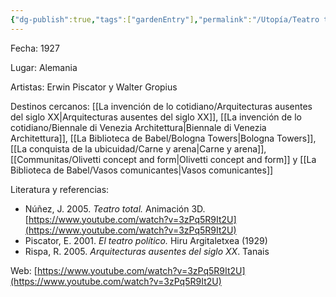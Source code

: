 ```yaml
---
{"dg-publish":true,"tags":["gardenEntry"],"permalink":"/Utopía/Teatro total/","dgPassFrontmatter":true,"created":"2025-03-18T11:49:51.000+01:00","updated":"2025-05-12T15:38:14.539+02:00"}
---
```


Fecha: 1927

Lugar: Alemania

Artistas: Erwin Piscator y Walter Gropius

Destinos cercanos: [[La invención de lo cotidiano/Arquitecturas ausentes del siglo XX\|Arquitecturas ausentes del siglo XX]], [[La invención de lo cotidiano/Biennale di Venezia Architettura\|Biennale di Venezia Architettura]], [[La Biblioteca de Babel/Bologna Towers\|Bologna Towers]], [[La conquista de la ubicuidad/Carne y arena\|Carne y arena]], [[Communitas/Olivetti concept and form\|Olivetti concept and form]] y [[La Biblioteca de Babel/Vasos comunicantes\|Vasos comunicantes]]  

Literatura y referencias:
- Núñez, J. 2005. _Teatro total._ Animación 3D. [https://www.youtube.com/watch?v=3zPq5R9It2U](https://www.youtube.com/watch?v=3zPq5R9It2U)
- Piscator, E. 2001. _El teatro político._ Hiru Argitaletxea (1929)  
- Rispa, R. 2005. _Arquitecturas ausentes del siglo XX_. Tanais

Web: [https://www.youtube.com/watch?v=3zPq5R9It2U](https://www.youtube.com/watch?v=3zPq5R9It2U) 